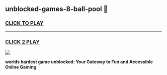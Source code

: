 
## unblocked-games-8-ball-pool 👋
<h3>
<a href="https://premium.freeplayer.one?title=unblocked-games-8-ball-pool&ref=14F">CLICK TO PLAY</a></h3>
<hr>

<h3>
<a href="https://premium.freeplayer.one?title=unblocked-games-8-ball-pool&ref=14F">CLICK 2 PLAY</a>
  
</h3>

<a href="https://premium.freeplayer.one?title=unblocked-games-8-ball-pool&ref=12F/"><img src="https://clearcache.store/games.png"></a>


**worlds hardest game unblocked: Your Gateway to Fun and Accessible Online Gaming**
